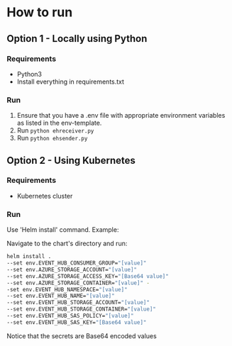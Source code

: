 # How to run

## Option 1 - Locally using Python

### Requirements

- Python3
- Install everything in requirements.txt

### Run

1. Ensure that you have a .env file with appropriate environment variables as listed in the env-template.
2. Run `python ehreceiver.py`
3. Run `python ehsender.py`

## Option 2 - Using Kubernetes

### Requirements

- Kubernetes cluster

### Run

Use 'Helm install' command.
Example:

Navigate to the chart's directory and run:

```bash
helm install .
--set env.EVENT_HUB_CONSUMER_GROUP="[value]"
--set env.AZURE_STORAGE_ACCOUNT="[value]"
--set env.AZURE_STORAGE_ACCESS_KEY="[Base64 value]"
--set env.AZURE_STORAGE_CONTAINER="[value]" -
-set env.EVENT_HUB_NAMESPACE="[value]"
--set env.EVENT_HUB_NAME="[value]"
--set env.EVENT_HUB_STORAGE_ACCOUNT="[value]" 
--set env.EVENT_HUB_STORAGE_CONTAINER="[value]" 
--set env.EVENT_HUB_SAS_POLICY="[value]"
--set env.EVENT_HUB_SAS_KEY="[Base64 value]"
```
Notice that the secrets are Base64 encoded values